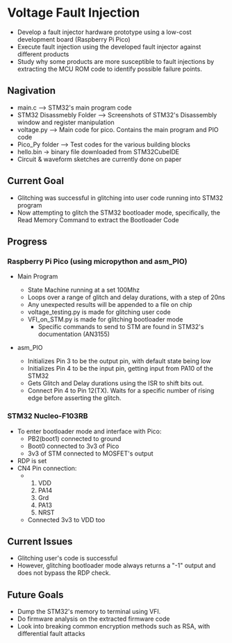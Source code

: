 # Voltage Fault Injection
- Develop a fault injector hardware prototype using a low-cost development board (Raspberry Pi Pico)
- Execute fault injection using the developed fault injector against different products
- Study why some products are more susceptible to fault injections by extracting the MCU ROM code to identify possible failure points.

## Nagivation
- main.c --> STM32's main program code
- STM32 Disassmebly Folder --> Screenshots of STM32's Disassembly window and register manipulation
- voltage.py --> Main code for pico. Contains the main program and PIO code
- Pico_Py folder --> Test codes for the various building blocks
- hello.bin -> binary file downloaded from STM32CubeIDE
- Circuit & waveform sketches are currently done on paper

## Current Goal
- Glitching was successful in glitching into user code running into STM32 program
- Now attempting to glitch the STM32 bootloader mode, specifically, the Read Memory Command to extract the Bootloader Code
   
## Progress
### Raspberry Pi Pico (using micropython and asm_PIO)
- Main Program 
  - State Machine running at a set 100Mhz
  - Loops over a range of glitch and delay durations, with a step of 20ns
  - Any unexpected results will be appended to a file on chip
  - voltage_testing.py is made for glitching user code
  - VFI_on_STM.py is made for glitching bootloader mode
     - Specific commands to send to STM are found in STM32's documentation (AN3155)
 
- asm_PIO
  - Initializes Pin 3 to be the output pin, with default state being low
  - Initializes Pin 4 to be the input pin, getting input from PA10 of the STM32
  - Gets Glitch and Delay durations using the ISR to shift bits out.
  - Connect Pin 4 to Pin 12(TX). Waits for a specific number of rising edge before asserting the glitch. 

### STM32 Nucleo-F103RB
- To enter bootloader mode and interface with Pico:
   - PB2(boot1) connected to ground
   - Boot0 connected to 3v3 of Pico
   - 3v3 of STM connected to MOSFET's output
- RDP is set
- CN4 Pin connection:
   - 1) VDD
     2) PA14
     3) Grd
     4) PA13
     5) NRST
   - Connected 3v3 to VDD too
      

## Current Issues 
- Glitching user's code is successful
- However, glitching bootloader mode always returns a "-1" output and does not bypass the RDP check.
  

## Future Goals
- Dump the STM32's memory to terminal using VFI.
- Do firmware analysis on the extracted firmware code
- Look into breaking common encryption methods such as RSA, with differential fault attacks
